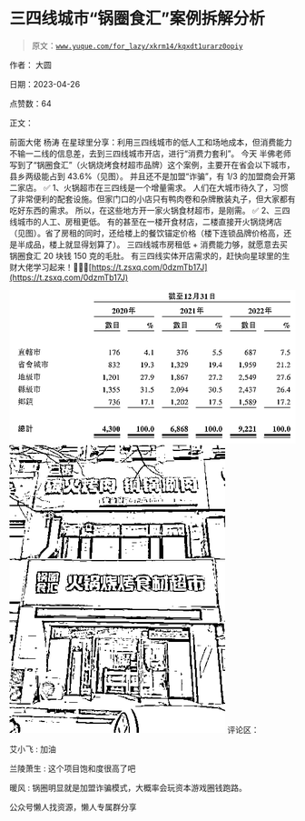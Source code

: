 # 三四线城市“锅圈食汇”案例拆解分析

> 原文：[`www.yuque.com/for_lazy/xkrm14/kqxdt1urarz0opiy`](https://www.yuque.com/for_lazy/xkrm14/kqxdt1urarz0opiy)



作者： 大圆



日期：2023-04-26



点赞数：64

<ne-hole id="u86f090b5" data-lake-id="u86f090b5">

正文：



前面大佬 杨涛 在星球里分享：利用三四线城市的低人工和场地成本，但消费能力不输一二线的信息差，去到三四线城市开店，进行“消费力套利”。 今天 半佛老师 写到了“锅圈食汇”（火锅烧烤食材超市品牌）这个案例，主要开在省会以下城市，县乡两级能占到 43.6%（见图）。 并且还不是加盟“诈骗”，有 1/3 的加盟商会开第二家店。 ✅ 1、火锅超市在三四线是一个增量需求。 人们在大城市待久了，习惯了非常便利的配套设施。但家门口的小店只有鸭肉卷和杂牌散装丸子，但大家都有吃好东西的需求。 所以，在这些地方开一家火锅食材超市，是刚需。 ✅ 2、三四线城市的人工、房租更低。 有的甚至在一楼开食材店，二楼直接开火锅烧烤店（见图）。省了房租的同时，还给楼上的餐饮锚定价格（楼下连锁品牌价格高，还是半成品，楼上就显得划算了）。 三四线城市房租低 + 消费能力够，就愿意去买锅圈食汇 20 块钱 150 克的毛肚。 有三四线实体开店需求的，赶快向星球里的生财大佬学习起来！💪💪💪[https://t.zsxq.com/0dzmTb17J](https://t.zsxq.com/0dzmTb17J)



![](img/884f238a81e5bdd5a5aa3c16d54882ba.png)  <ne-p id="u8da04930" data-lake-id="u8da04930">![](img/7fedd8d446362d3ff31e3a6669d39707.png)  <ne-hole id="uef8a172e" data-lake-id="uef8a172e"><ne-p id="ude4d819d" data-lake-id="ude4d819d">评论区：



艾小飞 : 加油



兰陵萧生 : 这个项目饱和度很高了吧



暖风 : 锅圈明显就是加盟诈骗模式，大概率会玩资本游戏圈钱跑路。

<ne-hole id="uea8356bb" data-lake-id="uea8356bb">

公众号懒人找资源，懒人专属群分享

</ne-hole></ne-hole></ne-p></ne-p></ne-hole>
